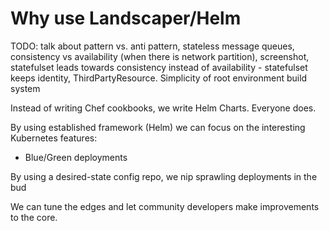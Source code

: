 # Why use Landscaper/Helm

TODO: talk about pattern vs. anti pattern, stateless message queues, consistency vs  availability (when there is network partition), screenshot, statefulset leads towards consistency instead of availability - statefulset keeps identity, ThirdPartyResource. Simplicity of root environment build system

Instead of writing Chef cookbooks, we write Helm Charts. Everyone does.

By using established framework (Helm) we can focus on the interesting Kubernetes features:
- Blue/Green deployments

By using a desired-state config repo, we nip sprawling deployments in the bud

We can tune the edges and let community developers make improvements to the core.
